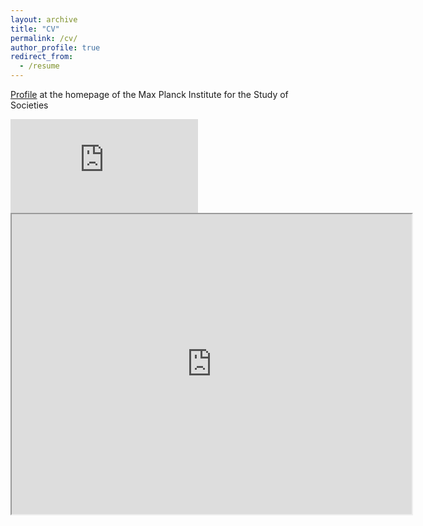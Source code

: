 ```yaml
---
layout: archive
title: "CV"
permalink: /cv/
author_profile: true
redirect_from:
  - /resume
---
```



[Profile](https://www.mpifg.de/person/111589) at the homepage of the Max Planck Institute for the Study of Societies


<embed src="http://dariatisch.github.io/files/CV_Tisch.pdf" type="application/pdf" />


<iframe src="https://drive.google.com/file/d/13QKkLNftn9pm2H0Ge3ZuHC1w7VSS3AkA/preview" width="640" height="480" allow="autoplay"></iframe>
